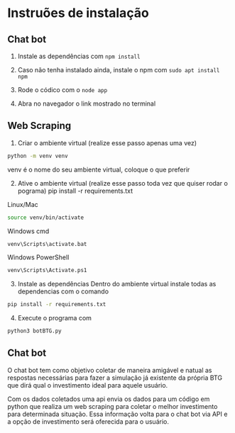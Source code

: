 # Instruões de instalação

## Chat bot

1. Instale as dependências com ```npm install```

2. Caso não tenha instalado ainda, instale o npm com ```sudo apt install npm```

3. Rode o códico com o ```node app```

4. Abra no navegador o link mostrado no terminal

## Web Scraping
1. Criar o ambiente virtual (realize esse passo apenas uma vez)
```bash
python -m venv venv
```
venv é o nome do seu ambiente virtual, coloque o que preferir

2. Ative o ambiente virtual (realize esse passo toda vez que quiser rodar o pograma)
pip install -r requirements.txt

Linux/Mac
```bash
source venv/bin/activate
```
Windows cmd
```bash
venv\Scripts\activate.bat
```

Windows PowerShell
```bash
venv\Scripts\Activate.ps1
```

3. Instale as dependências
Dentro do ambiente virtual instale todas as dependencias com o comando

```bash
pip install -r requirements.txt
```
4. Execute o programa com
```bash
python3 botBTG.py
```

## Chat bot

O chat bot tem como objetivo coletar de maneira amigável e natual as respostas necessárias para fazer a simulação já existente da própria BTG que dirá qual o investimento ideal para aquele usuário.

Com os dados coletados uma api envia os dados para um código em python que realiza um web scraping para coletar o melhor investimento para determinada situação. Essa informação volta para o chat bot via API e a opção de investimento será oferecida para o usuário. 